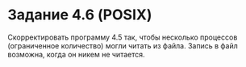 # Задание 4.6 (POSIX)
Скорректировать программу 4.5 так, чтобы несколько процессов (ограниченное количество) могли читать из файла. Запись в файл возможна, когда он никем не читается.